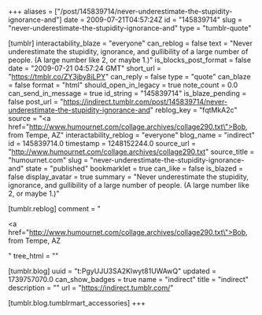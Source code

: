+++
aliases = ["/post/145839714/never-underestimate-the-stupidity-ignorance-and"]
date = 2009-07-21T04:57:24Z
id = "145839714"
slug = "never-underestimate-the-stupidity-ignorance-and"
type = "tumblr-quote"

[tumblr]
interactability_blaze = "everyone"
can_reblog = false
text = "Never underestimate the stupidity, ignorance, and gullibility of a large number of people. (A large number like 2, or maybe 1.)"
is_blocks_post_format = false
date = "2009-07-21 04:57:24 GMT"
short_url = "https://tmblr.co/ZY3jby8iLPY"
can_reply = false
type = "quote"
can_blaze = false
format = "html"
should_open_in_legacy = true
note_count = 0.0
can_send_in_message = true
id_string = "145839714"
is_blaze_pending = false
post_url = "https://indirect.tumblr.com/post/145839714/never-underestimate-the-stupidity-ignorance-and"
reblog_key = "fqtMkA2c"
source = "<a href=\"http://www.humournet.com/collage.archives/collage290.txt\">Bob, from Tempe, AZ</a>"
interactability_reblog = "everyone"
blog_name = "indirect"
id = 145839714.0
timestamp = 1248152244.0
source_url = "http://www.humournet.com/collage.archives/collage290.txt"
source_title = "humournet.com"
slug = "never-underestimate-the-stupidity-ignorance-and"
state = "published"
bookmarklet = true
can_like = false
is_blazed = false
display_avatar = true
summary = "Never underestimate the stupidity, ignorance, and gullibility of a large number of people. (A large number like 2, or maybe 1.)"

[tumblr.reblog]
comment = "<p><a href=\"http://www.humournet.com/collage.archives/collage290.txt\">Bob, from Tempe, AZ</a></p>"
tree_html = ""

[tumblr.blog]
uuid = "t:PgyUJU3SA2Klwyt81UWAwQ"
updated = 1739757070.0
can_show_badges = true
name = "indirect"
title = "indirect"
description = ""
url = "https://indirect.tumblr.com/"

[tumblr.blog.tumblrmart_accessories]
+++

